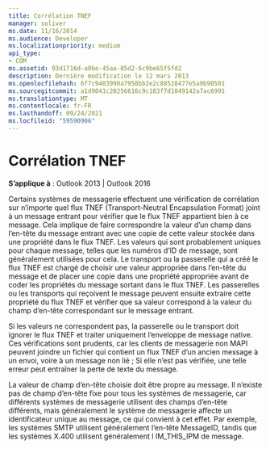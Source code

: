 ```yaml
---
title: Corrélation TNEF
manager: soliver
ms.date: 11/16/2014
ms.audience: Developer
ms.localizationpriority: medium
api_type:
- COM
ms.assetid: 93d1716d-a0be-45aa-85d2-6c9be65f5fd2
description: Dernière modification le 12 mars 2013
ms.openlocfilehash: 6f7c9403990a7950bb2e2c88528477e5a9b90501
ms.sourcegitcommit: a1d9041c20256616c9c183f7d1049142a7ac6991
ms.translationtype: MT
ms.contentlocale: fr-FR
ms.lasthandoff: 09/24/2021
ms.locfileid: "59590906"
---
```

# <a name="tnef-correlation"></a>Corrélation TNEF

 
  
**S’applique à** : Outlook 2013 | Outlook 2016 
  
Certains systèmes de messagerie effectuent une vérification de corrélation sur n’importe quel flux TNEF (Transport-Neutral Encapsulation Format) joint à un message entrant pour vérifier que le flux TNEF appartient bien à ce message. Cela implique de faire correspondre la valeur d’un champ dans l’en-tête du message entrant avec une copie de cette valeur stockée dans une propriété dans le flux TNEF. Les valeurs qui sont probablement uniques pour chaque message, telles que les numéros d’ID de message, sont généralement utilisées pour cela. Le transport ou la passerelle qui a créé le flux TNEF est chargé de choisir une valeur appropriée dans l’en-tête du message et de placer une copie dans une propriété appropriée avant de coder les propriétés du message sortant dans le flux TNEF. Les passerelles ou les transports qui reçoivent le message peuvent ensuite extraire cette propriété du flux TNEF et vérifier que sa valeur correspond à la valeur du champ d’en-tête correspondant sur le message entrant.
  
Si les valeurs ne correspondent pas, la passerelle ou le transport doit ignorer le flux TNEF et traiter uniquement l’enveloppe de message native. Ces vérifications sont prudents, car les clients de messagerie non MAPI peuvent joindre un fichier qui contient un flux TNEF d’un ancien message à un envoi, voire à un message non lié ; Si elle n’est pas vérifiée, une telle erreur peut entraîner la perte de texte du message.
  
La valeur de champ d’en-tête choisie doit être propre au message. Il n’existe pas de champ d’en-tête fixe pour tous les systèmes de messagerie, car différents systèmes de messagerie utilisent des champs d’en-tête différents, mais généralement le système de messagerie affecte un identificateur unique au message, ce qui convient à cet effet. Par exemple, les systèmes SMTP utilisent généralement l’en-tête MessageID, tandis que les systèmes X.400 utilisent généralement l IM_THIS_IPM de message.
  

